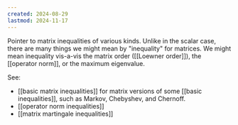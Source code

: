 ```yaml
---
created: 2024-08-29
lastmod: 2024-11-17
---
```


Pointer to matrix inequalities of various kinds. Unlike in the scalar case, there are many things we might mean by "inequality" for matrices. We might mean inequality vis-a-vis the matrix order ([[Loewner order]]), the [[operator norm]], or the maximum eigenvalue. 

See: 
- [[basic matrix inequalities]] for matrix versions of some [[basic inequalities]], such as Markov, Chebyshev, and Chernoff. 
- [[operator norm inequalities]] 
- [[matrix martingale inequalities]]









